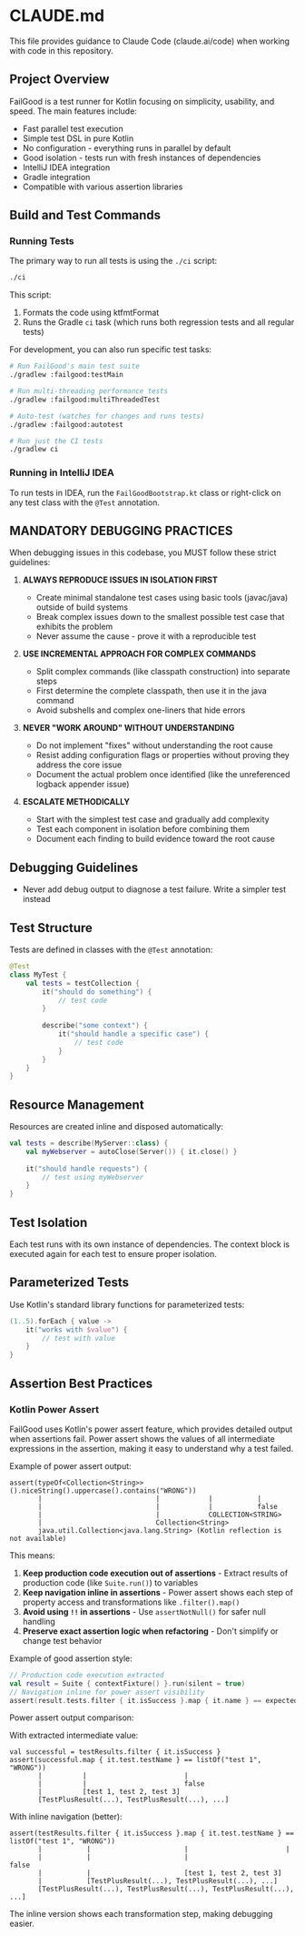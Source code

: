 # CLAUDE.md

This file provides guidance to Claude Code (claude.ai/code) when working with code in this repository.

## Project Overview

FailGood is a test runner for Kotlin focusing on simplicity, usability, and speed. The main features include:

- Fast parallel test execution
- Simple test DSL in pure Kotlin
- No configuration - everything runs in parallel by default
- Good isolation - tests run with fresh instances of dependencies
- IntelliJ IDEA integration
- Gradle integration
- Compatible with various assertion libraries

## Build and Test Commands

### Running Tests

The primary way to run all tests is using the `./ci` script:

```bash
./ci
```

This script:
1. Formats the code using ktfmtFormat
2. Runs the Gradle `ci` task (which runs both regression tests and all regular tests)

For development, you can also run specific test tasks:

```bash
# Run FailGood's main test suite
./gradlew :failgood:testMain

# Run multi-threading performance tests
./gradlew :failgood:multiThreadedTest

# Auto-test (watches for changes and runs tests)
./gradlew :failgood:autotest

# Run just the CI tests
./gradlew ci
```

### Running in IntelliJ IDEA

To run tests in IDEA, run the `FailGoodBootstrap.kt` class or right-click on any test class with the `@Test` annotation.

## MANDATORY DEBUGGING PRACTICES

When debugging issues in this codebase, you MUST follow these strict guidelines:

1. **ALWAYS REPRODUCE ISSUES IN ISOLATION FIRST**
   - Create minimal standalone test cases using basic tools (javac/java) outside of build systems
   - Break complex issues down to the smallest possible test case that exhibits the problem
   - Never assume the cause - prove it with a reproducible test

2. **USE INCREMENTAL APPROACH FOR COMPLEX COMMANDS**
   - Split complex commands (like classpath construction) into separate steps
   - First determine the complete classpath, then use it in the java command
   - Avoid subshells and complex one-liners that hide errors

3. **NEVER "WORK AROUND" WITHOUT UNDERSTANDING**
   - Do not implement "fixes" without understanding the root cause
   - Resist adding configuration flags or properties without proving they address the core issue
   - Document the actual problem once identified (like the unreferenced logback appender issue)

4. **ESCALATE METHODICALLY**
   - Start with the simplest test case and gradually add complexity
   - Test each component in isolation before combining them
   - Document each finding to build evidence toward the root cause

## Debugging Guidelines

- Never add debug output to diagnose a test failure. Write a simpler test instead

## Test Structure

Tests are defined in classes with the `@Test` annotation:

```kotlin
@Test
class MyTest {
    val tests = testCollection {
        it("should do something") {
            // test code
        }
        
        describe("some context") {
            it("should handle a specific case") {
                // test code
            }
        }
    }
}
```

## Resource Management

Resources are created inline and disposed automatically:

```kotlin
val tests = describe(MyServer::class) {
    val myWebserver = autoClose(Server()) { it.close() }
    
    it("should handle requests") {
        // test using myWebserver
    }
}
```

## Test Isolation

Each test runs with its own instance of dependencies. The context block is executed again for each test to ensure proper isolation.

## Parameterized Tests

Use Kotlin's standard library functions for parameterized tests:

```kotlin
(1..5).forEach { value ->
    it("works with $value") {
        // test with value
    }
}
```

## Assertion Best Practices

### Kotlin Power Assert

FailGood uses Kotlin's power assert feature, which provides detailed output when assertions fail. Power assert shows the values of all intermediate expressions in the assertion, making it easy to understand why a test failed.

Example of power assert output:
```
assert(typeOf<Collection<String>>().niceString().uppercase().contains("WRONG"))
       |                            |            |           |
       |                            |            |           false
       |                            |            COLLECTION<STRING>
       |                            Collection<String>
       java.util.Collection<java.lang.String> (Kotlin reflection is not available)
```

This means:
1. **Keep production code execution out of assertions** - Extract results of production code (like `Suite.run()`) to variables
2. **Keep navigation inline in assertions** - Power assert shows each step of property access and transformations like `.filter().map()`
3. **Avoid using `!!` in assertions** - Use `assertNotNull()` for safer null handling
4. **Preserve exact assertion logic when refactoring** - Don't simplify or change test behavior

Example of good assertion style:
```kotlin
// Production code execution extracted
val result = Suite { contextFixture() }.run(silent = true)
// Navigation inline for power assert visibility
assert(result.tests.filter { it.isSuccess }.map { it.name } == expectedNames)
```

Power assert output comparison:

With extracted intermediate value:
```
val successful = testResults.filter { it.isSuccess }
assert(successful.map { it.test.testName } == listOf("test 1", "WRONG"))
       |          |                        |
       |          |                        false
       |          [test 1, test 2, test 3]
       [TestPlusResult(...), TestPlusResult(...), ...]
```

With inline navigation (better):
```
assert(testResults.filter { it.isSuccess }.map { it.test.testName } == listOf("test 1", "WRONG"))
       |           |                       |                        |
       |           |                       |                        false
       |           |                       [test 1, test 2, test 3]
       |           [TestPlusResult(...), TestPlusResult(...), ...]
       [TestPlusResult(...), TestPlusResult(...), TestPlusResult(...), ...]
```

The inline version shows each transformation step, making debugging easier.